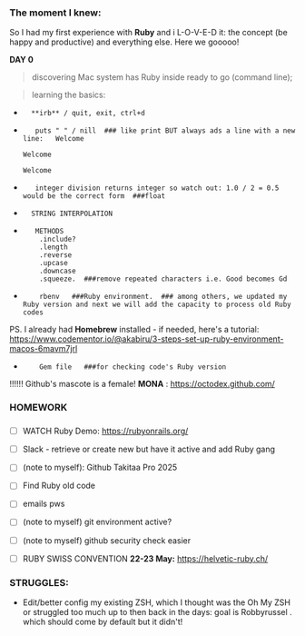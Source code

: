 ### **The moment I knew:**

So I had my first experience with **Ruby** and i L-O-V-E-D it: the concept (be happy and productive) and everything else. 
Here we gooooo!


**DAY 0**

> discovering Mac system has Ruby inside ready to go (command line);

> learning the basics: 

-       **irb** / quit, exit, ctrl+d 
-        puts " " / nill  ### like print BUT always ads a line with a new line:   Welcome
                                                                                  Welcome
                                                                                  Welcome

-        integer division returns integer so watch out: 1.0 / 2 = 0.5 would be the correct form  ###float

-       STRING INTERPOLATION 

-        METHODS
          .include?
          .length
          .reverse
          .upcase
          .downcase
          .squeeze.  ###remove repeated characters i.e. Good becomes Gd

-         rbenv   ###Ruby environment.  ### among others, we updated my Ruby version and next we will add the capacity to process old Ruby codes
PS. I already had **Homebrew** installed - if needed, here's a tutorial: https://www.codementor.io/@akabiru/3-steps-set-up-ruby-environment-macos-6mavm7jrl



-         Gem file   ###for checking code's Ruby version


!!!!!! Github's mascote is a female! **MONA** : https://octodex.github.com/





### HOMEWORK

### 

- [ ]  WATCH Ruby Demo: https://rubyonrails.org/
- [ ] Slack - retrieve or create new but have it active and add Ruby gang
- [ ]  (note to myself): Github Takitaa Pro 2025
- [ ] Find Ruby old code 
- [ ] emails pws
- [ ] (note to myself) git environment active?   
- [ ] (note to myself) github security check easier
- [ ] RUBY SWISS CONVENTION **22-23 May:** https://helvetic-ruby.ch/


### **STRUGGLES:**

- Edit/better config my existing ZSH, which I thought was the Oh My ZSH or struggled too much up to then back in the days: goal is Robbyrussel . which should come by default but it didn't!
